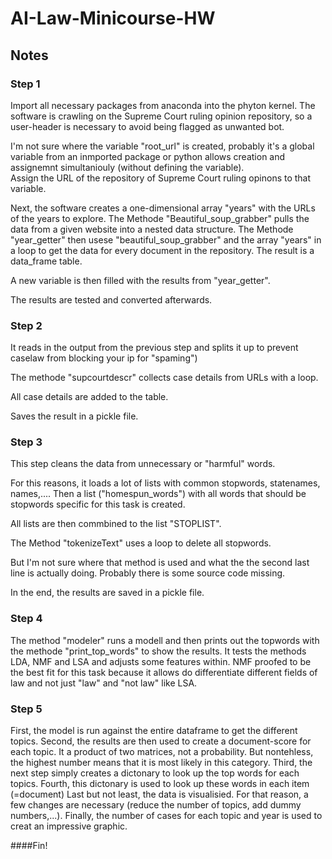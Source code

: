 # AI-Law-Minicourse-HW
## Notes

### Step 1

Import all necessary packages from anaconda into the phyton kernel. 
The software is crawling on the Supreme Court ruling opinion repository, so a user-header is necessary to avoid being flagged as unwanted bot.

I'm not sure where the variable "root_url" is created, probably it's a global variable from an inmported package or python allows creation and assignemnt simultaniouly (without defining the variable). 	
Assign the URL of the repository of Supreme Court ruling opinons to that variable.

Next, the software creates a one-dimensional array "years" with the URLs of the years to explore.
The Methode "Beautiful_soup_grabber" pulls the data from a given website into a nested data structure.
The Methode "year_getter" then usese "beautiful_soup_grabber" and the array "years" in a loop to get the data for every document in the repository. The result is a data_frame table.

A new variable is then filled with the results from "year_getter".

The results are tested and converted afterwards.



### Step 2
It reads in the output from the previous step and splits it up to prevent caselaw from blocking your ip for "spaming")

The methode "supcourtdescr" collects case details from URLs with a loop.

All case details are added to the table.

Saves the result in a pickle file.


### Step 3
This step cleans the data from unnecessary or "harmful" words.

For this reasons, it loads a lot of lists with common stopwords, statenames, names,....
Then a list ("homespun_words") with all words that should be stopwords specific for this task is created.

All lists are then commbined to the list "STOPLIST".

The Method "tokenizeText" uses a loop to delete all stopwords. 

But I'm not sure where that method is used and what the the second last line is actually doing. Probably there is some source code missing.

In the end, the results are saved in a pickle file.


### Step 4
The method "modeler" runs a modell and then prints out the topwords with the methode "print_top_words" to show the results.
It tests the methods LDA, NMF and LSA and adjusts some features within.
NMF proofed to be the best fit for this task because it allows do differentiate different fields of law and not just "law" and "not law" like LSA.


### Step 5
First, the model is run against the entire dataframe to get the different topics.
Second, the results are then used to create a document-score for each topic. It a product of two matrices, not a probability. But nontehless, the highest number means that it is most likely in this category.
Third, the next step simply creates a dictonary to look up the top words for each topics.
Fourth, this dictonary is used to look up these words in each item (=document)
Last but not least, the data is visualisied. For that reason, a few changes are necessary (reduce the number of topics, add dummy numbers,...). Finally, the number of cases for each topic and year is used to creat an impressive graphic.

####Fin!
